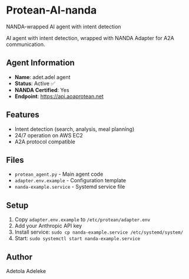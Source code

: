 # Protean-AI-nanda
NANDA-wrapped AI agent with intent detection

AI agent with intent detection, wrapped with NANDA Adapter for A2A communication.

## Agent Information
- **Name**: adet.adel agent  
- **Status**: Active ✅
- **NANDA Certified**: Yes
- **Endpoint**: https://api.aoaprotean.net

## Features
- Intent detection (search, analysis, meal planning)
- 24/7 operation on AWS EC2
- A2A protocol compatible

## Files
- `protean_agent.py` - Main agent code
- `adapter.env.example` - Configuration template
- `nanda-example.service` - Systemd service file


## Setup
1. Copy `adapter.env.example` to `/etc/protean/adapter.env`
2. Add your Anthropic API key
3. Install service: `sudo cp nanda-example.service /etc/systemd/system/`
4. Start: `sudo systemctl start nanda-example.service`

## Author
Adetola Adeleke
